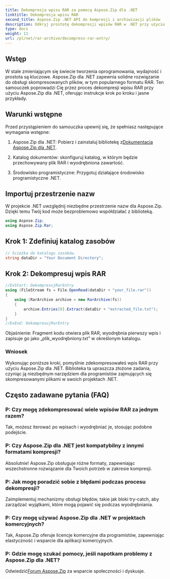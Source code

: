 ```yaml
---
title: Dekompresja wpisu RAR za pomocą Aspose.Zip dla .NET
linktitle: Dekompresja wpisu RAR
second_title: Aspose.Zip .NET API do kompresji i archiwizacji plików
description: Odkryj prostotę dekompresji wpisów RAR w .NET przy użyciu Aspose.Zip. Ta potężna biblioteka umożliwia bezproblemową obsługę skompresowanych plików.
type: docs
weight: 11
url: /pl/net/rar-archive/decompress-rar-entry/
---
```


## Wstęp

W stale zmieniającym się świecie tworzenia oprogramowania, wydajność i prostota są kluczowe. Aspose.Zip dla .NET zapewnia solidne rozwiązanie do obsługi skompresowanych plików, w tym popularnego formatu RAR. Ten samouczek poprowadzi Cię przez proces dekompresji wpisu RAR przy użyciu Aspose.Zip dla .NET, oferując instrukcje krok po kroku i jasne przykłady.

## Warunki wstępne

Przed przystąpieniem do samouczka upewnij się, że spełniasz następujące wymagania wstępne:

1.  Aspose.Zip dla .NET: Pobierz i zainstaluj bibliotekę z[Dokumentacja Aspose.Zip dla .NET](https://reference.aspose.com/zip/net/).

2. Katalog dokumentów: skonfiguruj katalog, w którym będzie przechowywany plik RAR i wyodrębniona zawartość.

3. Środowisko programistyczne: Przygotuj działające środowisko programistyczne .NET.

## Importuj przestrzenie nazw

W projekcie .NET uwzględnij niezbędne przestrzenie nazw dla Aspose.Zip. Dzięki temu Twój kod może bezproblemowo współdziałać z biblioteką.

```csharp
using Aspose.Zip;
using Aspose.Zip.Rar;
```

## Krok 1: Zdefiniuj katalog zasobów

```csharp
// Ścieżka do katalogu zasobów.
string dataDir = "Your Document Directory";
```

## Krok 2: Dekompresuj wpis RAR

```csharp
//ExStart: DekompresujRarEntry
using (FileStream fs = File.OpenRead(dataDir + "your_file.rar"))
{
    using (RarArchive archive = new RarArchive(fs))
    {
        archive.Entries[0].Extract(dataDir + "extracted_file.txt");
    }
}
//ExEnd: DekompresujRarEntry
```

Objaśnienie: Fragment kodu otwiera plik RAR, wyodrębnia pierwszy wpis i zapisuje go jako „plik_wyodrębniony.txt” w określonym katalogu.

### Wniosek

Wykonując poniższe kroki, pomyślnie zdekompresowałeś wpis RAR przy użyciu Aspose.Zip dla .NET. Biblioteka ta upraszcza złożone zadania, czyniąc ją niezbędnym narzędziem dla programistów zajmujących się skompresowanymi plikami w swoich projektach .NET.

## Często zadawane pytania (FAQ)

### P: Czy mogę zdekompresować wiele wpisów RAR za jednym razem?
Tak, możesz iterować po wpisach i wyodrębniać je, stosując podobne podejście.

### P: Czy Aspose.Zip dla .NET jest kompatybilny z innymi formatami kompresji?
Absolutnie! Aspose.Zip obsługuje różne formaty, zapewniając wszechstronne rozwiązanie dla Twoich potrzeb w zakresie kompresji.

### P: Jak mogę poradzić sobie z błędami podczas procesu dekompresji?
Zaimplementuj mechanizmy obsługi błędów, takie jak bloki try-catch, aby zarządzać wyjątkami, które mogą pojawić się podczas wyodrębniania.

### P: Czy mogę używać Aspose.Zip dla .NET w projektach komercyjnych?
Tak, Aspose.Zip oferuje licencje komercyjne dla programistów, zapewniając elastyczność i wsparcie dla aplikacji komercyjnych.

### P: Gdzie mogę szukać pomocy, jeśli napotkam problemy z Aspose.Zip dla .NET?
 Odwiedzić[Forum Aspose.Zip](https://forum.aspose.com/c/zip/37) za wsparcie społeczności i dyskusje.
